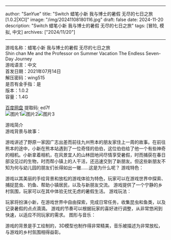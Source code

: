 
---
author: "SanYue"
title: "Switch 蜡笔小新 我与博士的暑假 无尽的七日之旅[1.0.2|XCI]"
image: "/img/20241108180116.jpg"
draft: false
date: 2024-11-20
description: "Switch 蜡笔小新 我与博士的暑假 无尽的七日之旅"
tags: [冒险, 模拟, 中文]
archives: ["2024/11/20"]

---

游戏名称：蜡笔小新 我与博士的暑假 无尽的七日之旅   
Shin chan Me and the Professor on Summer Vacation The Endless Seven-Day Journey    
游戏语言：中文  
首发日期：2021年07月14日  
解压密码：wing515  
是否有金手指：是  
版本：1.0.2   
容量：1.4G

[百度网盘](https//pan.baidu.com/s/1ye1NIn9bTV8azpUaloLD3Q) 提取码: ed7f  
![图片1](/img/4129d9.jpg)![图片2](/img/26d877.jpg)![图片3](/img/045800.jpg)  

游戏简介  
游戏背景与故事：

游戏讲述了野原一家因广志出差而前往九州熊本的朋友家住上一周的故事。在前往熊本的途中，小新在熊本站遇到了一位奇怪的伯伯，这位伯伯给了他一个有些神奇的相机。小新拿着相机，在风景宜人的山林田地间尽情享受暑假，时而捕获在春日部没见过的生物，时而帮小镇上的人干活，还迅速交到了新朋友。但这些新朋友不知为何与幼儿园的朋友们长得如出一辙……这是为什么呢？
游戏特色：

游戏以其美丽的手绘背景和放松的游戏体验为特色，玩家可以在游戏世界中探索、捕捉昆虫、钓鱼、帮助小镇居民，以及与新朋友交流。
游戏提供了一个宁静的乡村氛围，玩家可以在其中体验无忧无虑的暑假生活。
游戏玩法：

玩家将扮演小新，在游戏世界中自由探索，完成日常任务，收集昆虫和鱼类，以及记录暑假的点点滴滴。
游戏的节奏可以根据玩家的喜好进行调整，从非常悠闲到快速，以适应不同玩家的需求。
图形与音乐：

游戏的背景是手工绘制的，3D模型也制作得非常精美，音乐被描述为非常放松，与游戏的乡村氛围相得益彰。
